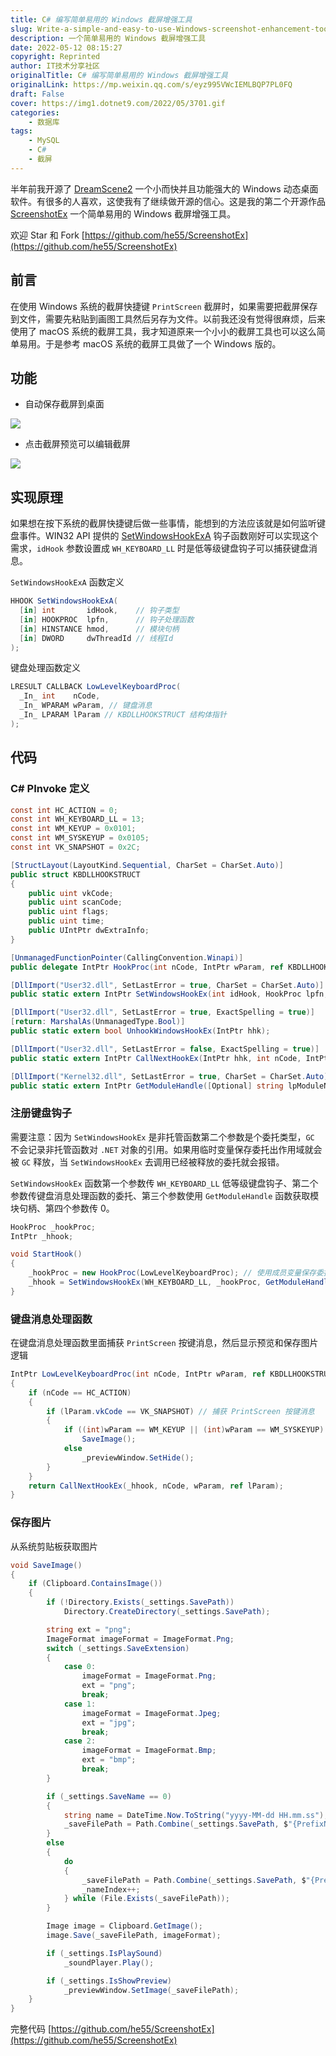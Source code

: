 ```yaml
---
title: C# 编写简单易用的 Windows 截屏增强工具
slug: Write-a-simple-and-easy-to-use-Windows-screenshot-enhancement-tool-in-Csharp
description: 一个简单易用的 Windows 截屏增强工具
date: 2022-05-12 08:15:27
copyright: Reprinted
author: IT技术分享社区
originalTitle: C# 编写简单易用的 Windows 截屏增强工具
originalLink: https://mp.weixin.qq.com/s/eyz995VWcIEMLBQP7PL0FQ
draft: False
cover: https://img1.dotnet9.com/2022/05/3701.gif
categories: 
    - 数据库
tags: 
    - MySQL
    - C#
    - 截屏
---
```


半年前我开源了 [DreamScene2](https://github.com/he55/DreamScene2) 一个小而快并且功能强大的 Windows 动态桌面软件。有很多的人喜欢，这使我有了继续做开源的信心。这是我的第二个开源作品 [ScreenshotEx](https://github.com/he55/ScreenshotEx) 一个简单易用的 Windows 截屏增强工具。

欢迎 Star 和 Fork [https://github.com/he55/ScreenshotEx](https://github.com/he55/ScreenshotEx)

## 前言

在使用 Windows 系统的截屏快捷键 `PrintScreen` 截屏时，如果需要把截屏保存到文件，需要先粘贴到画图工具然后另存为文件。以前我还没有觉得很麻烦，后来使用了 macOS 系统的截屏工具，我才知道原来一个小小的截屏工具也可以这么简单易用。于是参考 macOS 系统的截屏工具做了一个 Windows 版的。

## 功能

- 自动保存截屏到桌面

![](https://img1.dotnet9.com/2022/05/3701.gif)

- 点击截屏预览可以编辑截屏

![](https://img1.dotnet9.com/2022/05/3702.gif)

## 实现原理

如果想在按下系统的截屏快捷键后做一些事情，能想到的方法应该就是如何监听键盘事件。WIN32 API 提供的 [SetWindowsHookExA](https://docs.microsoft.com/en-us/windows/win32/api/winuser/nf-winuser-setwindowshookexa) 钩子函数刚好可以实现这个需求，`idHook` 参数设置成 `WH_KEYBOARD_LL` 时是低等级键盘钩子可以捕获键盘消息。

`SetWindowsHookExA` 函数定义

```csharp
HHOOK SetWindowsHookExA(
  [in] int       idHook,    // 钩子类型
  [in] HOOKPROC  lpfn,      // 钩子处理函数
  [in] HINSTANCE hmod,      // 模块句柄
  [in] DWORD     dwThreadId // 线程Id
);
```

键盘处理函数定义

```csharp
LRESULT CALLBACK LowLevelKeyboardProc(
  _In_ int    nCode,
  _In_ WPARAM wParam, // 键盘消息
  _In_ LPARAM lParam // KBDLLHOOKSTRUCT 结构体指针
);
```

## 代码

### C# PInvoke 定义

```csharp
const int HC_ACTION = 0;
const int WH_KEYBOARD_LL = 13;
const int WM_KEYUP = 0x0101;
const int WM_SYSKEYUP = 0x0105;
const int VK_SNAPSHOT = 0x2C;

[StructLayout(LayoutKind.Sequential, CharSet = CharSet.Auto)]
public struct KBDLLHOOKSTRUCT
{
    public uint vkCode;
    public uint scanCode;
    public uint flags;
    public uint time;
    public UIntPtr dwExtraInfo;
}

[UnmanagedFunctionPointer(CallingConvention.Winapi)]
public delegate IntPtr HookProc(int nCode, IntPtr wParam, ref KBDLLHOOKSTRUCT lParam);

[DllImport("User32.dll", SetLastError = true, CharSet = CharSet.Auto)]
public static extern IntPtr SetWindowsHookEx(int idHook, HookProc lpfn, IntPtr hmod, int dwThreadId);

[DllImport("User32.dll", SetLastError = true, ExactSpelling = true)]
[return: MarshalAs(UnmanagedType.Bool)]
public static extern bool UnhookWindowsHookEx(IntPtr hhk);

[DllImport("User32.dll", SetLastError = false, ExactSpelling = true)]
public static extern IntPtr CallNextHookEx(IntPtr hhk, int nCode, IntPtr wParam, ref KBDLLHOOKSTRUCT lParam);

[DllImport("Kernel32.dll", SetLastError = true, CharSet = CharSet.Auto)]
public static extern IntPtr GetModuleHandle([Optional] string lpModuleName);
```

### 注册键盘钩子

需要注意：因为 `SetWindowsHookEx` 是非托管函数第二个参数是个委托类型，`GC` 不会记录非托管函数对 `.NET` 对象的引用。如果用临时变量保存委托出作用域就会被 `GC` 释放，当 `SetWindowsHookEx` 去调用已经被释放的委托就会报错。

`SetWindowsHookEx` 函数第一个参数传 `WH_KEYBOARD_LL` 低等级键盘钩子、第二个参数传键盘消息处理函数的委托、第三个参数使用 `GetModuleHandle` 函数获取模块句柄、第四个参数传 0。

```csharp
HookProc _hookProc;
IntPtr _hhook;

void StartHook()
{
    _hookProc = new HookProc(LowLevelKeyboardProc); // 使用成员变量保存委托
    _hhook = SetWindowsHookEx(WH_KEYBOARD_LL, _hookProc, GetModuleHandle(null), 0); // 注册键盘钩子，保存返回值卸载钩子时用到。GetModuleHandle(null) 获取当前模块句柄
}
```

### 键盘消息处理函数

在键盘消息处理函数里面捕获 `PrintScreen` 按键消息，然后显示预览和保存图片逻辑

```csharp
IntPtr LowLevelKeyboardProc(int nCode, IntPtr wParam, ref KBDLLHOOKSTRUCT lParam)
{
    if (nCode == HC_ACTION)
    {
        if (lParam.vkCode == VK_SNAPSHOT) // 捕获 PrintScreen 按键消息
        {
            if ((int)wParam == WM_KEYUP || (int)wParam == WM_SYSKEYUP) // 按键释放时保存图片
                SaveImage();
            else
                _previewWindow.SetHide();
        }
    }
    return CallNextHookEx(_hhook, nCode, wParam, ref lParam);
}
```

### 保存图片

从系统剪贴板获取图片

```csharp
void SaveImage()
{
    if (Clipboard.ContainsImage())
    {
        if (!Directory.Exists(_settings.SavePath))
            Directory.CreateDirectory(_settings.SavePath);

        string ext = "png";
        ImageFormat imageFormat = ImageFormat.Png;
        switch (_settings.SaveExtension)
        {
            case 0:
                imageFormat = ImageFormat.Png;
                ext = "png";
                break;
            case 1:
                imageFormat = ImageFormat.Jpeg;
                ext = "jpg";
                break;
            case 2:
                imageFormat = ImageFormat.Bmp;
                ext = "bmp";
                break;
        }

        if (_settings.SaveName == 0)
        {
            string name = DateTime.Now.ToString("yyyy-MM-dd HH.mm.ss");
            _saveFilePath = Path.Combine(_settings.SavePath, $"{PrefixName} {name}.{ext}");
        }
        else
        {
            do
            {
                _saveFilePath = Path.Combine(_settings.SavePath, $"{PrefixName} {_nameIndex}.{ext}");
                _nameIndex++;
            } while (File.Exists(_saveFilePath));
        }

        Image image = Clipboard.GetImage();
        image.Save(_saveFilePath, imageFormat);

        if (_settings.IsPlaySound)
            _soundPlayer.Play();

        if (_settings.IsShowPreview)
            _previewWindow.SetImage(_saveFilePath);
    }
}
```

完整代码 [https://github.com/he55/ScreenshotEx](https://github.com/he55/ScreenshotEx)
